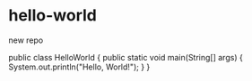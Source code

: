 # hello-world
new repo

public class HelloWorld {
    public static void main(String[] args) {
        System.out.println("Hello, World!");
    }
}
